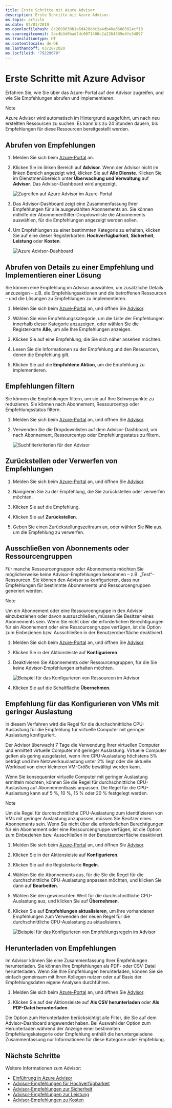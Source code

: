 ```yaml
---
title: Erste Schritte mit Azure Advisor
description: Erste Schritte mit Azure Advisor.
ms.topic: article
ms.date: 02/01/2019
ms.openlocfilehash: 8c2699030b1a6d428ddc2a4db40a66003824cf10
ms.sourcegitcommit: 2ec4b3d0bad7dc0071400c2a2264399e4fe34897
ms.translationtype: HT
ms.contentlocale: de-DE
ms.lasthandoff: 03/28/2020
ms.locfileid: "79229670"
---
```

# <a name="get-started-with-azure-advisor"></a>Erste Schritte mit Azure Advisor

Erfahren Sie, wie Sie über das Azure-Portal auf den Advisor zugreifen, und wie Sie Empfehlungen abrufen und implementieren.

> [!NOTE]
> Azure Advisor wird automatisch im Hintergrund ausgeführt, um nach neu erstellten Ressourcen zu suchen. Es kann bis zu 24 Stunden dauern, bis Empfehlungen für diese Ressourcen bereitgestellt werden.

## <a name="get-recommendations"></a>Abrufen von Empfehlungen

1. Melden Sie sich beim [Azure-Portal](https://portal.azure.com) an.

1. Klicken Sie im linken Bereich auf **Advisor**.  Wenn der Advisor nicht im linken Bereich angezeigt wird, klicken Sie auf **Alle Dienste**.  Klicken Sie im Dienstmenübereich unter **Überwachung und Verwaltung** auf **Advisor**. Das Advisor-Dashboard wird angezeigt.

   ![Zugreifen auf Azure Advisor im Azure-Portal](./media/advisor-get-started/advisor-portal-menu.png) 

1. Das Advisor-Dashboard zeigt eine Zusammenfassung Ihrer Empfehlungen für alle ausgewählten Abonnements an.  Sie können mithilfe der Abonnementfilter-Dropdownliste die Abonnements auswählen, für die Empfehlungen angezeigt werden sollen.

1. Um Empfehlungen zu einer bestimmten Kategorie zu erhalten, klicken Sie auf eine dieser Registerkarten: **Hochverfügbarkeit**, **Sicherheit**, **Leistung** oder **Kosten**. 

   ![Azure Advisor-Dashboard](./media/advisor-overview/advisor-dashboard.png)

## <a name="get-recommendation-details-and-implement-a-solution"></a>Abrufen von Details zu einer Empfehlung und Implementieren einer Lösung

Sie können eine Empfehlung im Advisor auswählen, um zusätzliche Details anzuzeigen – z.B. die Empfehlungsaktionen und die betroffenen Ressourcen – und die Lösungen zu Empfehlungen zu implementieren.  

1. Melden Sie sich beim [Azure-Portal](https://portal.azure.com) an, und öffnen Sie [Advisor](https://aka.ms/azureadvisordashboard).

1. Wählen Sie eine Empfehlungskategorie, um die Liste der Empfehlungen innerhalb dieser Kategorie anzuzeigen, oder wählen Sie die Registerkarte **Alle**, um alle Ihre Empfehlungen anzeigen.

1. Klicken Sie auf eine Empfehlung, die Sie sich näher ansehen möchten.

1. Lesen Sie die Informationen zu der Empfehlung und den Ressourcen, denen die Empfehlung gilt.

1. Klicken Sie auf die **Empfohlene Aktion**, um die Empfehlung zu implementieren.

## <a name="filter-recommendations"></a>Empfehlungen filtern

Sie können die Empfehlungen filtern, um sie auf Ihre Schwerpunkte zu reduzieren.  Sie können nach Abonnement, Ressourcentyp oder Empfehlungsstatus filtern.  

1. Melden Sie sich beim [Azure-Portal](https://portal.azure.com) an, und öffnen Sie [Advisor](https://aka.ms/azureadvisordashboard).

1. Verwenden Sie die Dropdownlisten auf dem Advisor-Dashboard, um nach Abonnement, Ressourcentyp oder Empfehlungsstatus zu filtern.

    ![Suchfilterkriterien für den Advisor](./media/advisor-get-started/advisor-filters.png)

## <a name="postpone-or-dismiss-recommendations"></a>Zurückstellen oder Verwerfen von Empfehlungen

1. Melden Sie sich beim [Azure-Portal](https://portal.azure.com) an, und öffnen Sie [Advisor](https://aka.ms/azureadvisordashboard).

1. Navigieren Sie zu der Empfehlung, die Sie zurückstellen oder verwerfen möchten.

1. Klicken Sie auf die Empfehlung.

1. Klicken Sie auf **Zurückstellen**. 

1. Geben Sie einen Zurückstellungszeitraum an, oder wählen Sie **Nie** aus, um die Empfehlung zu verwerfen.

## <a name="exclude-subscriptions-or-resource-groups"></a>Ausschließen von Abonnements oder Ressourcengruppen

Für manche Ressourcengruppen oder Abonnements möchten Sie möglicherweise keine Advisor-Empfehlungen bekommen – z.B. „Test“-Ressourcen.  Sie können den Advisor so konfigurieren, dass nur Empfehlungen für bestimmte Abonnements und Ressourcengruppen generiert werden.

> [!NOTE]
> Um ein Abonnement oder eine Ressourcengruppe in den Advisor einzubeziehen oder davon auszuschließen, müssen Sie Besitzer eines Abonnements sein.  Wenn Sie nicht über die erforderlichen Berechtigungen für ein Abonnement oder eine Ressourcengruppe verfügen, ist die Option zum Einbeziehen bzw. Ausschließen in der Benutzeroberfläche deaktiviert.

1. Melden Sie sich beim [Azure-Portal](https://portal.azure.com) an, und öffnen Sie [Advisor](https://aka.ms/azureadvisordashboard).

1. Klicken Sie in der Aktionsleiste auf **Konfigurieren**.

1. Deaktivieren Sie Abonnements oder Ressourcengruppen, für die Sie keine Advisor-Empfehlungen erhalten möchten.

    ![Beispiel für das Konfigurieren von Ressourcen im Advisor](./media/advisor-get-started/advisor-configure-resources.png)

1. Klicken Sie auf die Schaltfläche **Übernehmen**.

## <a name="configure-low-usage-vm-recommendation"></a>Empfehlung für das Konfigurieren von VMs mit geringer Auslastung

In diesem Verfahren wird die Regel für die durchschnittliche CPU-Auslastung für die Empfehlung für virtuelle Computer mit geringer Auslastung konfiguriert.

Der Advisor überwacht 7 Tage die Verwendung Ihrer virtuellen Computer und ermittelt virtuelle Computer mit geringer Auslastung. Virtuelle Computer gelten als gering ausgelastet, wenn ihre CPU-Auslastung höchstens 5% beträgt und ihre Netzwerkauslastung unter 2% liegt oder die aktuelle Workload von einer kleineren VM-Größe bewältigt werden kann.

Wenn Sie konsequenter virtuelle Computer mit geringer Auslastung ermitteln möchten, können Sie die Regel für durchschnittliche CPU-Auslastung auf Abonnementbasis anpassen.  Die Regel für die CPU-Auslastung kann auf 5 %, 10 %, 15 % oder 20 % festgelegt werden.

> [!NOTE]
> Um die Regel für durchschnittliche CPU-Auslastung zum Identifizieren von VMs mit geringer Auslastung anzupassen, müssen Sie *Besitzer* eines Abonnements sein.  Wenn Sie nicht über die erforderlichen Berechtigungen für ein Abonnement oder eine Ressourcengruppe verfügen, ist die Option zum Einbeziehen bzw. Ausschließen in der Benutzeroberfläche deaktiviert. 

1. Melden Sie sich beim [Azure-Portal](https://portal.azure.com) an, und öffnen Sie [Advisor](https://aka.ms/azureadvisordashboard).

1. Klicken Sie in der Aktionsleiste auf **Konfigurieren**.

1. Klicken Sie auf die Registerkarte **Regeln**.

1. Wählen Sie die Abonnements aus, für die Sie die Regel für die durchschnittliche CPU-Auslastung anpassen möchten, und klicken Sie dann auf **Bearbeiten**.

1. Wählen Sie den gewünschten Wert für die durchschnittliche CPU-Auslastung aus, und klicken Sie auf **Übernehmen**.

1. Klicken Sie auf **Empfehlungen aktualisieren**, um Ihre vorhandenen Empfehlungen zum Verwenden der neuen Regel für die durchschnittliche CPU-Auslastung zu aktualisieren. 

   ![Beispiel für das Konfigurieren von Empfehlungsregeln im Advisor](./media/advisor-get-started/advisor-configure-rules.png)

## <a name="download-recommendations"></a>Herunterladen von Empfehlungen

Im Advisor können Sie eine Zusammenfassung Ihrer Empfehlungen herunterladen.  Sie können Ihre Empfehlungen als PDF- oder CSV-Datei herunterladen.  Wenn Sie Ihre Empfehlungen herunterladen, können Sie sie einfach gemeinsam mit Ihren Kollegen nutzen oder auf Basis der Empfehlungsdaten eigene Analysen durchführen.

1. Melden Sie sich beim [Azure-Portal](https://portal.azure.com) an, und öffnen Sie [Advisor](https://aka.ms/azureadvisordashboard).

1. Klicken Sie auf der Aktionsleiste auf **Als CSV herunterladen** oder **Als PDF-Datei herunterladen**.

Die Option zum Herunterladen berücksichtigt alle Filter, die Sie auf dem Advisor-Dashboard angewendet haben.  Bei Auswahl der Option zum Herunterladen während der Anzeige einer bestimmten Empfehlungskategorie oder Empfehlung enthält die heruntergeladene Zusammenfassung nur Informationen für diese Kategorie oder Empfehlung. 

## <a name="next-steps"></a>Nächste Schritte

Weitere Informationen zum Advisor:

- [Einführung in Azure Advisor](advisor-overview.md)
- [Advisor-Empfehlungen für Hochverfügbarkeit](advisor-high-availability-recommendations.md)
- [Advisor-Empfehlungen zur Sicherheit](advisor-security-recommendations.md)
- [Advisor-Empfehlungen zur Leistung](advisor-performance-recommendations.md)
- [Advisor-Empfehlungen zu Kosten](advisor-performance-recommendations.md)
